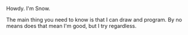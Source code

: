 Howdy. I'm Snow. 

The main thing you need to know is that I can draw and program. By no means does that mean I'm good, but I try regardless.
